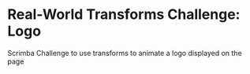 # Real-World Transforms Challenge: Logo
 Scrimba Challenge to use transforms to animate a logo displayed on the page
